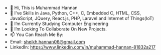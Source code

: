 - 👋 Hi, This is Muhammad Hannan
- 👀 I've Skills in Java, Python, C++, C, Embedded C, HTML, CSS, JavaScript, JQuery, React.js, PHP, Laravel  and Internet of Things(IoT)
- 🌱 I’m Currently Studying Computer Engineering
- 💞️ I’m Looking To Collaborate On New Projects.
- 📫 You Can Reach Me By:
- Email: sheikh.hannan06@gmail.com
- LinkedIn: https://www.linkedin.com/in/muhammad-hannan-81832a217 

<!---
MuhammadHannan246/MuhammadHannan246 is a ✨ special ✨ repository because its `README.md` (this file) appears on your GitHub profile.
You can click the Preview link to take a look at your changes.
--->
